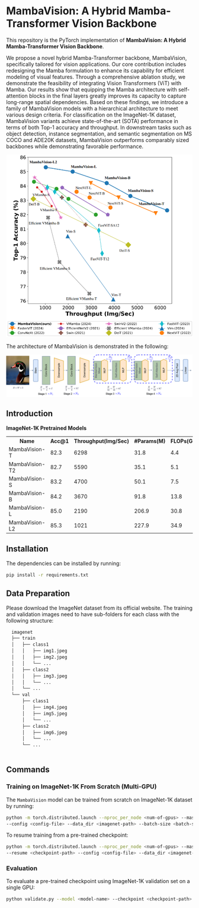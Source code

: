 # MambaVision: A Hybrid Mamba-Transformer Vision Backbone

This repository is the PyTorch implementation of **MambaVision: A Hybrid Mamba-Transformer Vision Backbone**. 

We propose a novel hybrid Mamba-Transformer backbone, MambaVision, specifically tailored for vision applications. Our core contribution includes redesigning the Mamba formulation to enhance its capability for efficient modeling of visual features. Through a comprehensive ablation study, we demonstrate the feasibility of integrating Vision Transformers (ViT) with Mamba. Our results show that equipping the Mamba architecture with self-attention blocks in the final layers greatly improves its capacity to capture long-range spatial dependencies. Based on these findings, we introduce a family of MambaVision models with a hierarchical architecture to meet various design criteria. For classification on the ImageNet-1K dataset, MambaVision variants achieve state-of-the-art (SOTA) performance in terms of both Top-1 accuracy and throughput. In downstream tasks such as object detection, instance segmentation, and semantic segmentation on MS COCO and ADE20K datasets, MambaVision outperforms comparably sized backbones while demonstrating favorable performance.


![teaser](./assets/teaser.png)


The architecture of MambaVision is demonstrated in the following:

![teaser](./assets/arch.png)



## Introduction


**ImageNet-1K Pretrained Models**

<table>
  <tr>
    <th>Name</th>
    <th>Acc@1</th>
    <th>Throughput(Img/Sec)</th>
    <th>#Params(M)</th>
    <th>FLOPs(G)</th>
  </tr>
<tr>
    <td>MambaVision-T</td>
    <td>82.3</td>
    <td>6298</td>
    <td>31.8</td>
    <td>4.4</td>
</tr>
<tr>
    <td>MambaVision-T2</td>
    <td>82.7</td>
    <td>5590</td>
    <td>35.1</td>
    <td>5.1</td>
</tr>
<tr>
    <td>MambaVision-S</td>
    <td>83.2</td>
    <td>4700</td>
    <td>50.1</td>
    <td>7.5</td>
</tr>

<tr>
    <td>MambaVision-B</td>
    <td>84.2</td>
    <td>3670</td>
    <td>91.8</td>
    <td>13.8</td>
</tr>

<tr>
    <td>MambaVision-L</td>
    <td>85.0</td>
    <td>2190</td>
    <td>206.9</td>
    <td>30.8</td>
</tr>

<tr>
    <td>MambaVision-L2</td>
    <td>85.3</td>
    <td>1021</td>
    <td>227.9</td>
    <td>34.9</td>
</tr>

</table>

## Installation

The dependencies can be installed by running:

```bash
pip install -r requirements.txt
```

## Data Preparation

Please download the ImageNet dataset from its official website. The training and validation images need to have
sub-folders for each class with the following structure:

```bash
  imagenet
  ├── train
  │   ├── class1
  │   │   ├── img1.jpeg
  │   │   ├── img2.jpeg
  │   │   └── ...
  │   ├── class2
  │   │   ├── img3.jpeg
  │   │   └── ...
  │   └── ...
  └── val
      ├── class1
      │   ├── img4.jpeg
      │   ├── img5.jpeg
      │   └── ...
      ├── class2
      │   ├── img6.jpeg
      │   └── ...
      └── ...
 
  ```

## Commands

### Training on ImageNet-1K From Scratch (Multi-GPU)

The `MambaVision` model can be trained from scratch on ImageNet-1K dataset by running:

```bash
python -m torch.distributed.launch --nproc_per_node <num-of-gpus> --master_port 11223  train.py \ 
--config <config-file> --data_dir <imagenet-path> --batch-size <batch-size-per-gpu> --tag <run-tag> --model-ema
```

To resume training from a pre-trained checkpoint:

```bash
python -m torch.distributed.launch --nproc_per_node <num-of-gpus> --master_port 12223  train.py \ 
--resume <checkpoint-path> --config <config-file> --data_dir <imagenet-path> --batch-size <batch-size-per-gpu> --tag <run-tag> --model-ema
```

### Evaluation

To evaluate a pre-trained checkpoint using ImageNet-1K validation set on a single GPU:

```bash
python validate.py --model <model-name> --checkpoint <checkpoint-path> --data_dir <imagenet-path> --batch-size <batch-size-per-gpu>
```
